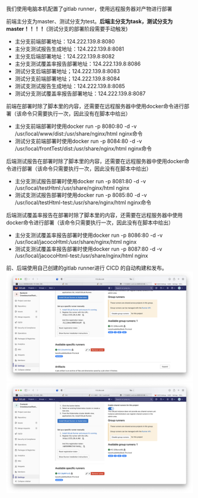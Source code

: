 我们使用电脑本机配置了gitlab runner，使用远程服务器对产物进行部署

前端主分支为master、测试分支为test。**后端主分支为task，测试分支为master！！！！**
(测试分支的部署阶段需要手动触发)


- 主分支前端部署地址：124.222.139.8:8080
- 主分支测试报告生成地址：124.222.139.8:8081
- 主分支后端部署地址：124.222.139.8:8082
- 主分支测试覆盖率报告部署地址：124.222.139.8:8086
- 测试分支后端部署地址；124.222.139.8:8083
- 测试分支前端部署地址；124.222.139.8:8084
- 测试支测试报告生成地址：124.222.139.8:8085
- 测试分支测试覆盖率报告部署地址：124.222.139.8:8087

前端在部署时除了脚本里的内容，还需要在远程服务器中使用docker命令进行部署（该命令只需要执行一次，因此没有在脚本中给出）
- 主分支前端部署时使用docker run -p 8080:80 -d -v /usr/local/www/dist:/usr/share/nginx/html nginx命令
- 测试分支前端部署时使用docker run -p 8084:80 -d -v /usr/local/frontTest/dist:/usr/share/nginx/html nginx命令


后端测试报告在部署时除了脚本里的内容，还需要在远程服务器中使用docker命令进行部署（该命令只需要执行一次，因此没有在脚本中给出）
- 主分支测试报告部署时使用docker run -p 8081:80 -d -v /usr/local/testHtml:/usr/share/nginx/html nginx
- 测试支测试报告部署时使用docker run -p 8085:80 -d -v /usr/local/testHtml-test:/usr/share/nginx/html nginx命令


后端测试覆盖率报告在部署时除了脚本里的内容，还需要在远程服务器中使用docker命令进行部署（该命令只需要执行一次，因此没有在脚本中给出）
- 主分支测试覆盖率报告部署时使用docker run -p 8086:80 -d -v /usr/local/jacocoHtml:/usr/share/nginx/html nginx
- 测试支测试覆盖率报告部署时使用docker run -p 8087:80 -d -v /usr/local/jacocoHtml-test:/usr/share/nginx/html nginx

前、后端使用自己创建的gitlab runner进行 CICD 的自动构建和发布。
![](img/1.png)
![](img/2.png)
